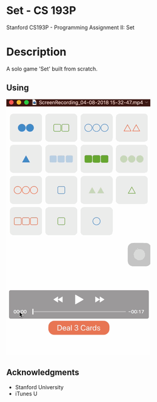 # Set - CS 193P
Stanford CS193P - Programming Assignment II: Set

# Description

A solo game 'Set' built from scratch.

## Using

![Alt Text](https://github.com/EduardLev/Set-CS193P/raw/master/Set-CS193P.gif)

## Acknowledgments

* Stanford University
* iTunes U


